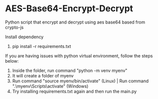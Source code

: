 # AES-Base64-Encrypt-Decrypt
Python script that encrypt and decrypt using aes base64 based from crypto-js

Install dependency

1. pip install -r requirements.txt

If you are having issues with python virtual environment, follow the steps below:

1. Inside the folder, run command "python -m venv myenv"
2. It will create a folder of myenv
3. Run command "source myenv/bin/activate" (Linux) | Run command ".\myenv\Scripts\activate" (Windows)
4. Try installing requirements.txt again and then run the main.py
